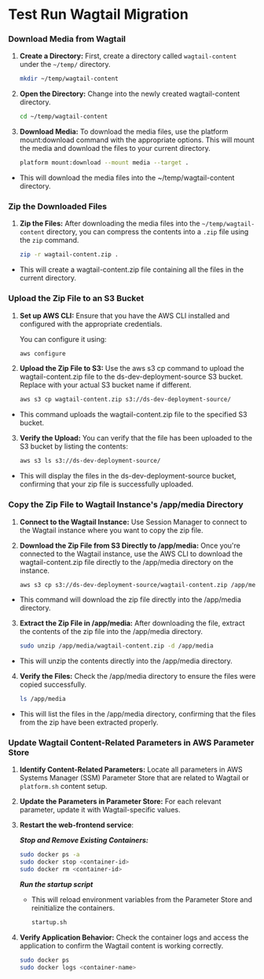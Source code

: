 # Test Run Wagtail Migration
### Download Media from Wagtail

1. **Create a Directory:**
   First, create a directory called `wagtail-content` under the `~/temp/` directory.

   ```bash
   mkdir ~/temp/wagtail-content
   ```

2. **Open the Directory:** Change into the newly created wagtail-content directory.

   ```bash
   cd ~/temp/wagtail-content
   ```
3. **Download Media:** To download the media files, use the platform mount:download command with the appropriate options. This will mount the media and download the files to your current directory.

   ``` bash
   platform mount:download --mount media --target .
   ```   
* This will download the media files into the ~/temp/wagtail-content directory.

### Zip the Downloaded Files

1. **Zip the Files:**
   After downloading the media files into the `~/temp/wagtail-content` directory, you can compress the contents into a `.zip` file using the `zip` command.

   ```bash
   zip -r wagtail-content.zip .
   ```
* This will create a wagtail-content.zip file containing all the files in the current directory.
### Upload the Zip File to an S3 Bucket

1. **Set up AWS CLI:**
   Ensure that you have the AWS CLI installed and configured with the appropriate credentials.

   You can configure it using:

   ```bash
   aws configure
   ```
2. **Upload the Zip File to S3:** Use the aws s3 cp command to upload the wagtail-content.zip file to the ds-dev-deployment-source S3 bucket. Replace <bucket-name> with your actual S3 bucket name if different.

   ``` bash
   aws s3 cp wagtail-content.zip s3://ds-dev-deployment-source/
   ```
* This command uploads the wagtail-content.zip file to the specified S3 bucket.

3. **Verify the Upload:** You can verify that the file has been uploaded to the S3 bucket by listing the contents:

   ```bash
   aws s3 ls s3://ds-dev-deployment-source/
   ```
* This will display the files in the ds-dev-deployment-source bucket, confirming that your zip file is successfully uploaded.

### Copy the Zip File to Wagtail Instance's /app/media Directory

1. **Connect to the Wagtail Instance:**
   Use Session Manager to connect to the Wagtail instance where you want to copy the zip file. 

2. **Download the Zip File from S3 Directly to /app/media:** Once you're connected to the Wagtail instance, use the AWS CLI to download the wagtail-content.zip file directly to the /app/media directory on the instance.

    ``` bash
    aws s3 cp s3://ds-dev-deployment-source/wagtail-content.zip /app/media/
    ```
* This command will download the zip file directly into the /app/media directory.

3. **Extract the Zip File in /app/media:** After downloading the file, extract the contents of the zip file into the /app/media directory.

     ```bash
    sudo unzip /app/media/wagtail-content.zip -d /app/media
    ```
* This will unzip the contents directly into the /app/media directory.

4. **Verify the Files:** Check the /app/media directory to ensure the files were copied successfully.

      ```bash
      ls /app/media
    ```
* This will list the files in the /app/media directory, confirming that the files from the zip have been extracted properly.

### Update Wagtail Content-Related Parameters in AWS Parameter Store

1. **Identify Content-Related Parameters:**
   Locate all parameters in AWS Systems Manager (SSM) Parameter Store that are related to Wagtail or `platform.sh` content setup.
2. **Update the Parameters in Parameter Store:** For each relevant parameter, update it with Wagtail-specific values.
3. **Restart the web-frontend service**:

   ***Stop and Remove Existing Containers:***
   ``` bash
   sudo docker ps -a
   sudo docker stop <container-id>
   sudo docker rm <container-id>
   ```
   ***Run the startup script***
   * This will reload environment variables from the Parameter Store and reinitialize the containers.

      ```bash
      startup.sh
      ```
4. **Verify Application Behavior:** Check the container logs and access the application to confirm the Wagtail content is working correctly.

     ``` bash
     sudo docker ps
     sudo docker logs <container-name>
     ```





